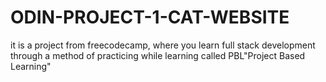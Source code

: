 # ODIN-PROJECT-1-CAT-WEBSITE
it is a project from freecodecamp, where you learn full stack development through a method of practicing while learning called PBL"Project Based Learning"
